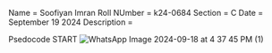 Name = Soofiyan Imran
Roll NUmber = k24-0684
Section = C
Date = September 19 2024
Description =

Psedocode
START
![WhatsApp Image 2024-09-18 at 4 37 45 PM (1)](https://github.com/user-attachments/assets/eda31851-4b36-45be-9f6c-32471930a5be)

